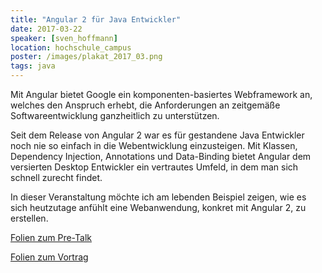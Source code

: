 ```yaml
---
title: "Angular 2 für Java Entwickler"
date: 2017-03-22
speaker: [sven_hoffmann]
location: hochschule_campus
poster: /images/plakat_2017_03.png
tags: java
---
```


Mit Angular bietet Google ein komponenten-basiertes Webframework an, welches den Anspruch erhebt, die Anforderungen an
zeitgemäße Softwareentwicklung ganzheitlich zu unterstützen.

Seit dem Release von Angular 2 war es für gestandene Java Entwickler noch nie so einfach in die Webentwicklung
einzusteigen. Mit Klassen, Dependency Injection, Annotations und Data-Binding bietet Angular dem versierten Desktop
Entwickler ein vertrautes Umfeld, in dem man sich schnell zurecht findet.

In dieser Veranstaltung möchte ich am lebenden Beispiel zeigen, wie es sich heutzutage anfühlt eine Webanwendung,
konkret mit Angular 2, zu erstellen.

<p><a href="http://jug-gr.de/downloads/juggr_pretalk_astrofotografie.pdf">Folien zum Pre-Talk</a></p>
<p><a href="http://jug-gr.de/downloads/juggr_angular.pdf">Folien zum Vortrag</a></p>
